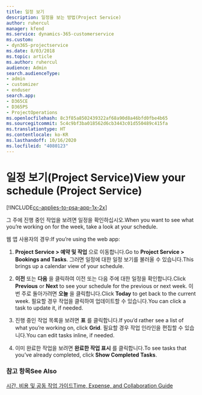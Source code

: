 ```yaml
---
title: 일정 보기
description: 일정을 보는 방법(Project Service)
author: ruhercul
manager: kfend
ms.service: dynamics-365-customerservice
ms.custom:
- dyn365-projectservice
ms.date: 8/03/2018
ms.topic: article
ms.author: ruhercul
audience: Admin
search.audienceType:
- admin
- customizer
- enduser
search.app:
- D365CE
- D365PS
- ProjectOperations
ms.openlocfilehash: 8c3f85a8502439322af68a90d8a46bfd0fbe4b65
ms.sourcegitcommit: 5c4c9bf3ba018562d6cb3443c01d550489c415fa
ms.translationtype: HT
ms.contentlocale: ko-KR
ms.lasthandoff: 10/16/2020
ms.locfileid: "4080123"
---
```

# <a name="view-your-schedule-project-service"></a><span data-ttu-id="e4ea7-103">일정 보기(Project Service)</span><span class="sxs-lookup"><span data-stu-id="e4ea7-103">View your schedule (Project Service)</span></span>

[!INCLUDE[cc-applies-to-psa-app-1x-2x](../includes/cc-applies-to-psa-app-1x-2x.md)]

<span data-ttu-id="e4ea7-104">그 주에 진행 중인 작업을 보려면 일정을 확인하십시오.</span><span class="sxs-lookup"><span data-stu-id="e4ea7-104">When you want to see what you’re working on for the week, take a look at your schedule.</span></span>  
  
 <span data-ttu-id="e4ea7-105">웹 앱 사용자의 경우:</span><span class="sxs-lookup"><span data-stu-id="e4ea7-105">If you’re using the web app:</span></span>  
  
1.  <span data-ttu-id="e4ea7-106">**Project Service > 예약 및 작업** 으로 이동합니다.</span><span class="sxs-lookup"><span data-stu-id="e4ea7-106">Go to **Project Service > Bookings and Tasks**.</span></span> <span data-ttu-id="e4ea7-107">그러면 일정에 대한 일정 보기를 불러올 수 있습니다.</span><span class="sxs-lookup"><span data-stu-id="e4ea7-107">This brings up a calendar view of your schedule.</span></span>  
  
2.  <span data-ttu-id="e4ea7-108">**이전** 또는 **다음** 을 클릭하여 이전 또는 다음 주에 대한 일정을 확인합니다.</span><span class="sxs-lookup"><span data-stu-id="e4ea7-108">Click **Previous** or **Next** to see your schedule for the previous or next week.</span></span> <span data-ttu-id="e4ea7-109">이번 주로 돌아가려면 **오늘** 을 클릭합니다.</span><span class="sxs-lookup"><span data-stu-id="e4ea7-109">Click **Today** to get back to the current week.</span></span> <span data-ttu-id="e4ea7-110">필요할 경우 작업을 클릭하여 업데이트할 수 있습니다.</span><span class="sxs-lookup"><span data-stu-id="e4ea7-110">You can click a task to update it, if needed.</span></span>  
  
3.  <span data-ttu-id="e4ea7-111">진행 중인 작업 목록을 보려면 **표** 를 클릭합니다.</span><span class="sxs-lookup"><span data-stu-id="e4ea7-111">If you’d rather see a list of what you’re working on, click **Grid**.</span></span> <span data-ttu-id="e4ea7-112">필요할 경우 작업 인라인을 편집할 수 있습니다.</span><span class="sxs-lookup"><span data-stu-id="e4ea7-112">You can edit tasks inline, if needed.</span></span>  
  
4.  <span data-ttu-id="e4ea7-113">이미 완료한 작업을 보려면 **완료한 작업 표시** 를 클릭합니다.</span><span class="sxs-lookup"><span data-stu-id="e4ea7-113">To see tasks that you’ve already completed, click **Show Completed Tasks**.</span></span>  
  
### <a name="see-also"></a><span data-ttu-id="e4ea7-114">참고 항목</span><span class="sxs-lookup"><span data-stu-id="e4ea7-114">See Also</span></span>  
 [<span data-ttu-id="e4ea7-115">시간, 비용 및 공동 작업 가이드</span><span class="sxs-lookup"><span data-stu-id="e4ea7-115">Time, Expense, and Collaboration Guide</span></span>](../psa/time-expense-collaboration-guide.md)
